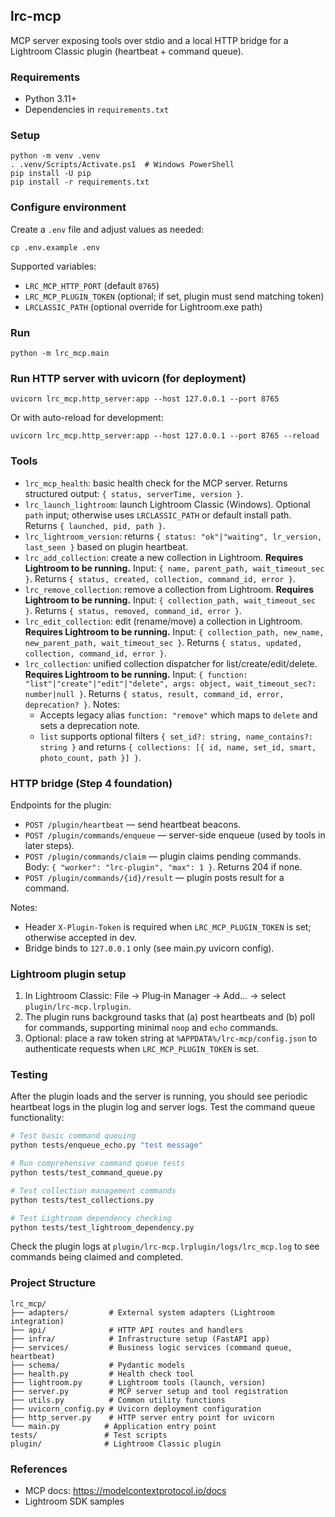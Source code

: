 ## lrc-mcp

MCP server exposing tools over stdio and a local HTTP bridge for a Lightroom Classic plugin (heartbeat + command queue).

### Requirements
- Python 3.11+
- Dependencies in `requirements.txt`

### Setup
```
python -m venv .venv
. .venv/Scripts/Activate.ps1  # Windows PowerShell
pip install -U pip
pip install -r requirements.txt
```

### Configure environment
Create a `.env` file and adjust values as needed:
```
cp .env.example .env
```
Supported variables:
- `LRC_MCP_HTTP_PORT` (default `8765`)
- `LRC_MCP_PLUGIN_TOKEN` (optional; if set, plugin must send matching token)
- `LRCLASSIC_PATH` (optional override for Lightroom.exe path)

### Run
```
python -m lrc_mcp.main
```

### Run HTTP server with uvicorn (for deployment)
```
uvicorn lrc_mcp.http_server:app --host 127.0.0.1 --port 8765
```

Or with auto-reload for development:
```
uvicorn lrc_mcp.http_server:app --host 127.0.0.1 --port 8765 --reload
```

### Tools
- `lrc_mcp_health`: basic health check for the MCP server. Returns structured output: `{ status, serverTime, version }`.
- `lrc_launch_lightroom`: launch Lightroom Classic (Windows). Optional `path` input; otherwise uses `LRCLASSIC_PATH` or default install path. Returns `{ launched, pid, path }`.
- `lrc_lightroom_version`: returns `{ status: "ok"|"waiting", lr_version, last_seen }` based on plugin heartbeat.
- `lrc_add_collection`: create a new collection in Lightroom. **Requires Lightroom to be running.** Input: `{ name, parent_path, wait_timeout_sec }`. Returns `{ status, created, collection, command_id, error }`.
- `lrc_remove_collection`: remove a collection from Lightroom. **Requires Lightroom to be running.** Input: `{ collection_path, wait_timeout_sec }`. Returns `{ status, removed, command_id, error }`.
- `lrc_edit_collection`: edit (rename/move) a collection in Lightroom. **Requires Lightroom to be running.** Input: `{ collection_path, new_name, new_parent_path, wait_timeout_sec }`. Returns `{ status, updated, collection, command_id, error }`.
- `lrc_collection`: unified collection dispatcher for list/create/edit/delete. **Requires Lightroom to be running.** Input: `{ function: "list"|"create"|"edit"|"delete", args: object, wait_timeout_sec?: number|null }`. Returns `{ status, result, command_id, error, deprecation? }`. Notes:
  - Accepts legacy alias `function: "remove"` which maps to `delete` and sets a deprecation note.
  - `list` supports optional filters `{ set_id?: string, name_contains?: string }` and returns `{ collections: [{ id, name, set_id, smart, photo_count, path }] }`.

### HTTP bridge (Step 4 foundation)
Endpoints for the plugin:
- `POST /plugin/heartbeat` — send heartbeat beacons.
- `POST /plugin/commands/enqueue` — server-side enqueue (used by tools in later steps).
- `POST /plugin/commands/claim` — plugin claims pending commands. Body: `{ "worker": "lrc-plugin", "max": 1 }`. Returns 204 if none.
- `POST /plugin/commands/{id}/result` — plugin posts result for a command.

Notes:
- Header `X-Plugin-Token` is required when `LRC_MCP_PLUGIN_TOKEN` is set; otherwise accepted in dev.
- Bridge binds to `127.0.0.1` only (see main.py uvicorn config).

### Lightroom plugin setup
1) In Lightroom Classic: File → Plug‑in Manager → Add… → select `plugin/lrc-mcp.lrplugin`.
2) The plugin runs background tasks that (a) post heartbeats and (b) poll for commands, supporting minimal `noop` and `echo` commands.
3) Optional: place a raw token string at `%APPDATA%/lrc-mcp/config.json` to authenticate requests when `LRC_MCP_PLUGIN_TOKEN` is set.

### Testing
After the plugin loads and the server is running, you should see periodic heartbeat logs in the plugin log and server logs. Test the command queue functionality:

```bash
# Test basic command queuing
python tests/enqueue_echo.py "test message"

# Run comprehensive command queue tests
python tests/test_command_queue.py

# Test collection management commands
python tests/test_collections.py

# Test Lightroom dependency checking
python tests/test_lightroom_dependency.py
```

Check the plugin logs at `plugin/lrc-mcp.lrplugin/logs/lrc_mcp.log` to see commands being claimed and completed.

### Project Structure
```
lrc_mcp/
├── adapters/         # External system adapters (Lightroom integration)
├── api/              # HTTP API routes and handlers
├── infra/            # Infrastructure setup (FastAPI app)
├── services/         # Business logic services (command queue, heartbeat)
├── schema/           # Pydantic models
├── health.py         # Health check tool
├── lightroom.py      # Lightroom tools (launch, version)
├── server.py         # MCP server setup and tool registration
├── utils.py          # Common utility functions
├── uvicorn_config.py # Uvicorn deployment configuration
├── http_server.py    # HTTP server entry point for uvicorn
└── main.py          # Application entry point
tests/               # Test scripts
plugin/              # Lightroom Classic plugin
```

### References
- MCP docs: https://modelcontextprotocol.io/docs
- Lightroom SDK samples
